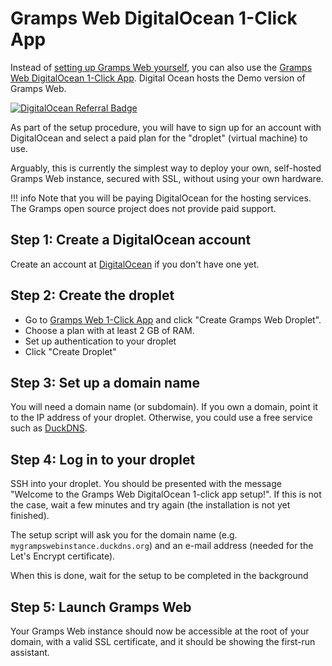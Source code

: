 # Gramps Web DigitalOcean 1-Click App

Instead of [setting up Gramps Web yourself](install_setup/deployment.md), you can also use the [Gramps Web DigitalOcean 1-Click App](https://marketplace.digitalocean.com/apps/gramps-web?refcode=b1d13ebe86ac&action=deploy).  Digital Ocean hosts the Demo version of Gramps Web.

<a href="https://www.digitalocean.com/?refcode=b1d13ebe86ac&utm_campaign=Referral_Invite&utm_medium=Referral_Program&utm_source=badge"><img src="https://web-platforms.sfo2.cdn.digitaloceanspaces.com/WWW/Badge%202.svg" alt="DigitalOcean Referral Badge" /></a>

As part of the setup procedure, you will have to sign up for an account with DigitalOcean and select a paid plan for the "droplet" (virtual machine) to use.

Arguably, this is currently the simplest way to deploy your own, self-hosted Gramps Web instance, secured with SSL, without using your own hardware.

!!! info
    Note that you will be paying DigitalOcean for the hosting services. The Gramps open source project does not provide paid support.

## Step 1: Create a DigitalOcean account

Create an account at [DigitalOcean](https://www.digitalocean.com/) if you don't have one yet.

## Step 2: Create the droplet

- Go to [Gramps Web 1-Click App](https://marketplace.digitalocean.com/apps/gramps-web?refcode=b1d13ebe86ac&action=deploy) and click "Create Gramps Web Droplet".
- Choose a plan with at least 2 GB of RAM.
- Set up authentication to your droplet
- Click "Create Droplet"

## Step 3: Set up a domain name

You will need a domain name (or subdomain). If you own a domain, point it to the IP address of your droplet. Otherwise, you could use a free service such as [DuckDNS](https://www.duckdns.org/).

## Step 4: Log in to your droplet

SSH into your droplet. You should be presented with the message "Welcome to the Gramps Web DigitalOcean 1-click app setup!". If this is not the case, wait a few minutes and try again (the installation is not yet finished).

The setup script will ask you for the domain name (e.g. `mygrampswebinstance.duckdns.org`) and an e-mail address (needed for the Let's Encrypt certificate).

When this is done, wait for the setup to be completed in the background

## Step 5: Launch Gramps Web

Your Gramps Web instance should now be accessible at the root of your domain, with a valid SSL certificate, and it should be showing the first-run assistant.



